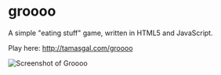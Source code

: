 # groooo
A simple "eating stuff" game, written in HTML5 and JavaScript.

Play here: http://tamasgal.com/groooo

![Screenshot of Groooo](http://tamasgal.com/groooo/groooo-screenshot.png)
